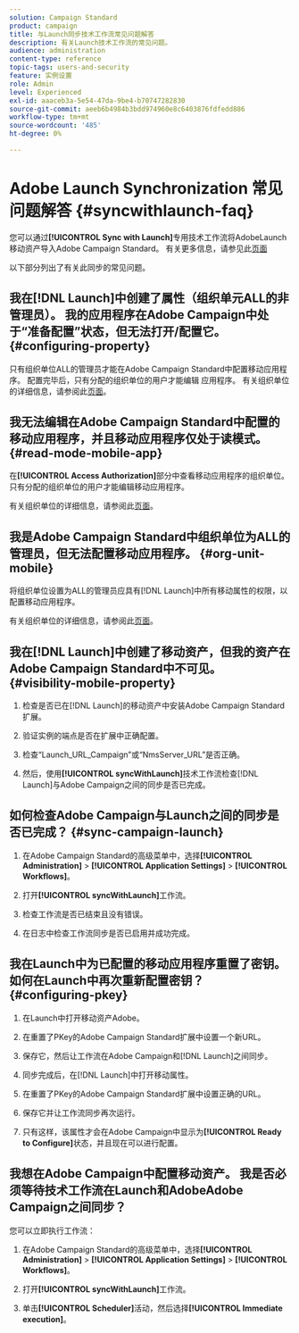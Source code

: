 ```yaml
---
solution: Campaign Standard
product: campaign
title: 与Launch同步技术工作流常见问题解答
description: 有关Launch技术工作流的常见问题。
audience: administration
content-type: reference
topic-tags: users-and-security
feature: 实例设置
role: Admin
level: Experienced
exl-id: aaaceb3a-5e54-47da-9be4-b70747282830
source-git-commit: aeeb6b4984b3bdd974960e8c6403876fdfedd886
workflow-type: tm+mt
source-wordcount: '485'
ht-degree: 0%

---
```


# Adobe Launch Synchronization 常见问题解答 {#syncwithlaunch-faq}

您可以通过&#x200B;**[!UICONTROL Sync with Launch]**&#x200B;专用技术工作流将AdobeLaunch移动资产导入Adobe Campaign Standard。 有关更多信息，请参见此[页面](../../administration/using/technical-workflows.md)

以下部分列出了有关此同步的常见问题。

## 我在[!DNL Launch]中创建了属性（组织单元ALL的非管理员）。 我的应用程序在Adobe Campaign中处于“准备配置”状态，但无法打开/配置它。 {#configuring-property}

只有组织单位ALL的管理员才能在Adobe Campaign Standard中配置移动应用程序。 配置完毕后，只有分配的组织单位的用户才能编辑
应用程序。 有关组织单位的详细信息，请参阅此[页面](../../administration/using/organizational-units.md)。

## 我无法编辑在Adobe Campaign Standard中配置的移动应用程序，并且移动应用程序仅处于读模式。 {#read-mode-mobile-app}

在&#x200B;**[!UICONTROL Access Authorization]**&#x200B;部分中查看移动应用程序的组织单位。 只有分配的组织单位的用户才能编辑移动应用程序。

有关组织单位的详细信息，请参阅此[页面](../../administration/using/organizational-units.md)。

## 我是Adobe Campaign Standard中组织单位为ALL的管理员，但无法配置移动应用程序。 {#org-unit-mobile}

将组织单位设置为ALL的管理员应具有[!DNL Launch]中所有移动属性的权限，以配置移动应用程序。

有关组织单位的详细信息，请参阅此[页面](../../administration/using/organizational-units.md)。

## 我在[!DNL Launch]中创建了移动资产，但我的资产在Adobe Campaign Standard中不可见。 {#visibility-mobile-property}

1. 检查是否已在[!DNL Launch]的移动资产中安装Adobe Campaign Standard扩展。

1. 验证实例的端点是否在扩展中正确配置。

1. 检查“Launch_URL_Campaign”或“NmsServer_URL”是否正确。

1. 然后，使用&#x200B;**[!UICONTROL syncWithLaunch]**&#x200B;技术工作流检查[!DNL Launch]与Adobe Campaign之间的同步是否已完成。

## 如何检查Adobe Campaign与Launch之间的同步是否已完成？ {#sync-campaign-launch}

1. 在Adobe Campaign Standard的高级菜单中，选择&#x200B;**[!UICONTROL Administration]** > **[!UICONTROL Application Settings]** > **[!UICONTROL Workflows]**。

1. 打开&#x200B;**[!UICONTROL syncWithLaunch]**&#x200B;工作流。

1. 检查工作流是否已结束且没有错误。

1. 在日志中检查工作流同步是否已启用并成功完成。

## 我在Launch中为已配置的移动应用程序重置了密钥。 如何在Launch中再次重新配置密钥？ {#configuring-pkey}

1. 在Launch中打开移动资产Adobe。

1. 在重置了PKey的Adobe Campaign Standard扩展中设置一个新URL。

1. 保存它，然后让工作流在Adobe Campaign和[!DNL Launch]之间同步。

1. 同步完成后，在[!DNL Launch]中打开移动属性。

1. 在重置了PKey的Adobe Campaign Standard扩展中设置正确的URL。

1. 保存它并让工作流同步再次运行。

1. 只有这样，该属性才会在Adobe Campaign中显示为&#x200B;**[!UICONTROL Ready to Configure]**&#x200B;状态，并且现在可以进行配置。

## 我想在Adobe Campaign中配置移动资产。 我是否必须等待技术工作流在Launch和AdobeAdobe Campaign之间同步？

您可以立即执行工作流：

1. 在Adobe Campaign Standard的高级菜单中，选择&#x200B;**[!UICONTROL Administration]** > **[!UICONTROL Application Settings]** > **[!UICONTROL Workflows]**。

1. 打开&#x200B;**[!UICONTROL syncWithLaunch]**&#x200B;工作流。

1. 单击&#x200B;**[!UICONTROL Scheduler]**&#x200B;活动，然后选择&#x200B;**[!UICONTROL Immediate execution]**。
